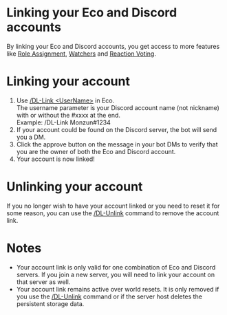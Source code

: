 # Linking your Eco and Discord accounts
By linking your Eco and Discord accounts, you get access to more features like [Role Assignment](Modules.md#roles), [Watchers](Modules.md#watchers) and [Reaction Voting](Modules.md#elections).  

# Linking your account
1. Use [/DL-Link \<UserName>](#Commands.md) in Eco.  
    The username parameter is your Discord account name (not nickname) with or without the #xxxx at the end.  
    Example: /DL-Link Monzun#1234  
2. If your account could be found on the Discord server, the bot will send you a DM.  
3. Click the approve button on the message in your bot DMs to verify that you are the owner of both the Eco and Discord account.  
4. Your account is now linked!  

# Unlinking your account
If you no longer wish to have your account linked or you need to reset it for some reason, you can use the [/DL-Unlink](#Commands.md) command to remove the account link.  

# Notes
* Your account link is only valid for one combination of Eco and Discord servers. If you join a new server, you will need to link your account on that server as well.  
* Your account link remains active over world resets. It is only removed if you use the [/DL-Unlink](#Commands.md) command or if the server host deletes the persistent storage data.  